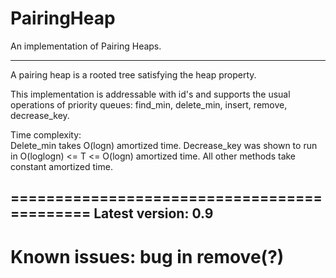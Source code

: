 PairingHeap
============================================

An implementation of Pairing Heaps.

--------------------------------------------

A pairing heap is a rooted tree satisfying the heap property.

This implementation is addressable with id's and supports the usual operations of priority queues:
	find_min, delete_min, insert, remove, decrease_key.
	
Time complexity:	
	Delete_min takes O(logn) amortized time.
 	Decrease_key was shown to run in O(loglogn) <= T <= O(logn) amortized time.
 	All other methods take constant amortized time.
	
============================================
Latest version: 	0.9
--------------------------------------------
Known issues:
	bug in remove(?)
============================================